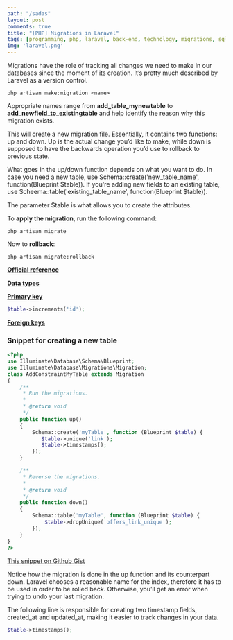 ```yaml
---
path: "/sadas"
layout: post
comments: true
title: "[PHP] Migrations in Laravel"
tags: [programming, php, laravel, back-end, technology, migrations, sql, databases]
img: 'laravel.png'
---
```


Migrations have the role of tracking all changes we need to make in our databases since the moment of its creation. It’s pretty much described by Laravel as a version control.

```
php artisan make:migration <name>
```

Appropriate names range from **add_table_mynewtable** to **add_newfield_to_existingtable** and help identify the reason why this migration exists.

This will create a new migration file. Essentially, it contains two functions: up and down. Up is the actual change you’d like to make, while down is supposed to have the backwards operation you’d use to rollback to previous state.

What goes in the up/down function depends on what you want to do. In case you need a new table, use Schema::create('new_table_name', function(Blueprint $table)). If you're adding new fields to an existing table, use Scheema::table('existing_table_name', function(Blueprint $table)).

The parameter $table is what allows you to create the attributes.

To **apply the migration**, run the following command:

```
php artisan migrate
```

Now to **rollback**:

```
php artisan migrate:rollback
```

**[Official reference](https://laravel.com/docs/5.5/migrations)**

**[Data types](https://laravel.com/docs/5.5/migrations#creating-columns)**

**[Primary key](https://laravel.com/docs/5.5/migrations#creating-indexes)**

```php
$table->increments('id');
```

**[Foreign keys](https://laravel.com/docs/5.5/migrations#foreign-key-constraints)**

### Snippet for creating a new table

```php
<?php
use Illuminate\Database\Schema\Blueprint;
use Illuminate\Database\Migrations\Migration;
class AddConstraintMyTable extends Migration
{
    /**
     * Run the migrations.
     *
     * @return void
     */
    public function up()
    {
        Schema::create('myTable', function (Blueprint $table) {
           $table->unique('link');
           $table->timestamps();
        });
    }

    /**
     * Reverse the migrations.
     *
     * @return void
     */
    public function down()
    {
        Schema::table('myTable', function (Blueprint $table) {
            $table->dropUnique('offers_link_unique');
        });
    }
}
?>
```

[This snippet on Github Gist](https://gist.github.com/anazard/47b3af3f1fa3de6c5cbfbeffd16da990)

Notice how the migration is done in the up function and its counterpart down. Laravel chooses a reasonable name for the index, therefore it has to be used in order to be rolled back. Otherwise, you’ll get an error when trying to undo your last migration.

The following line is responsible for creating two timestamp fields, created_at and updated_at, making it easier to track changes in your data.

```php
$table->timestamps();
```